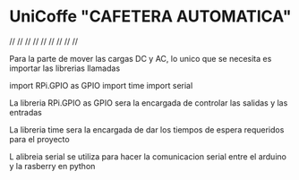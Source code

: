 # UniCoffe "CAFETERA AUTOMATICA"


//
//
//
//
//
//
//
//
//


Para la parte de mover las cargas DC y AC, lo unico que se necesita es importar  las librerias llamadas 

import RPi.GPIO as GPIO
import time
import serial

La libreria RPi.GPIO as GPIO sera la encargada de controlar las salidas y las entradas 

La libreria time sera la encargada de dar los tiempos de espera requeridos para el proyecto

L alibreia serial se utiliza para hacer la comunicacion serial entre el arduino y la rasberry en python
